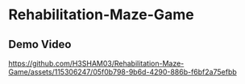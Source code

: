 # Rehabilitation-Maze-Game
## Demo Video
https://github.com/H3SHAM03/Rehabilitation-Maze-Game/assets/115306247/05f0b798-9b6d-4290-886b-f6bf2a75efbb
